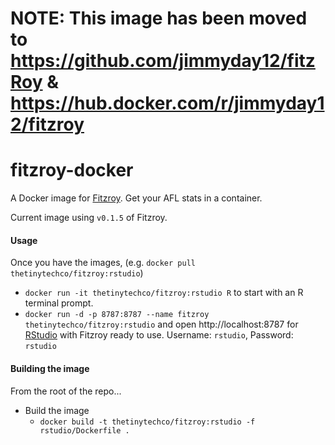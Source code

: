 # NOTE: This image has been moved to https://github.com/jimmyday12/fitzRoy & https://hub.docker.com/r/jimmyday12/fitzroy

# fitzroy-docker


A Docker image for [Fitzroy](https://github.com/jimmyday12/fitzRoy).  Get your AFL stats in a container.

Current image using `v0.1.5` of Fitzroy.

#### Usage
 
Once you have the images, (e.g. `docker pull thetinytechco/fitzroy:rstudio`)

* `docker run -it thetinytechco/fitzroy:rstudio R` to start with an R terminal prompt.
* `docker run -d -p 8787:8787 --name fitzroy thetinytechco/fitzroy:rstudio` and open http://localhost:8787 for [RStudio](https://www.rstudio.com/) with Fitzroy ready to use. Username: `rstudio`, Password: `rstudio`

#### Building the image

From the root of the repo...

* Build the image
    * `docker build -t thetinytechco/fitzroy:rstudio -f rstudio/Dockerfile .`
